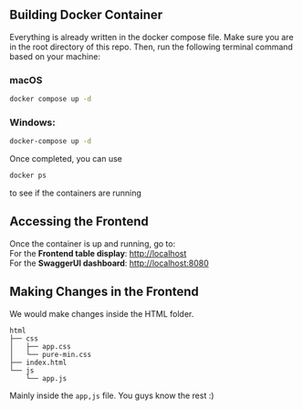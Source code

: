 
## Building Docker Container
Everything is already written in the docker compose file. Make sure you are in the root directory of this repo. Then, run the following 
terminal command based on your machine:
### macOS
``` bash
docker compose up -d
```
### Windows:
``` bash
docker-compose up -d
```

Once completed, you can use
``` bash
docker ps
```
to see if the containers are running

## Accessing the Frontend
Once the container is up and running, go to: <br>
For the **Frontend table display**: [http://localhost](http://localhost:80) <br>
For the **SwaggerUI dashboard**: [http://localhost:8080](http://localhost:8080)


## Making Changes in the Frontend
We would make changes inside the HTML folder. 
``` text
html
├── css
│   ├── app.css
│   └── pure-min.css
├── index.html
└── js
    └── app.js
```
Mainly inside the <code>app,js</code> file. You guys know the rest :)
